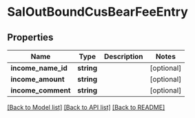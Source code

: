 # SalOutBoundCusBearFeeEntry

## Properties
Name | Type | Description | Notes
------------ | ------------- | ------------- | -------------
**income_name_id** | **string** |  | [optional] 
**income_amount** | **string** |  | [optional] 
**income_comment** | **string** |  | [optional] 

[[Back to Model list]](../README.md#documentation-for-models) [[Back to API list]](../README.md#documentation-for-api-endpoints) [[Back to README]](../README.md)


